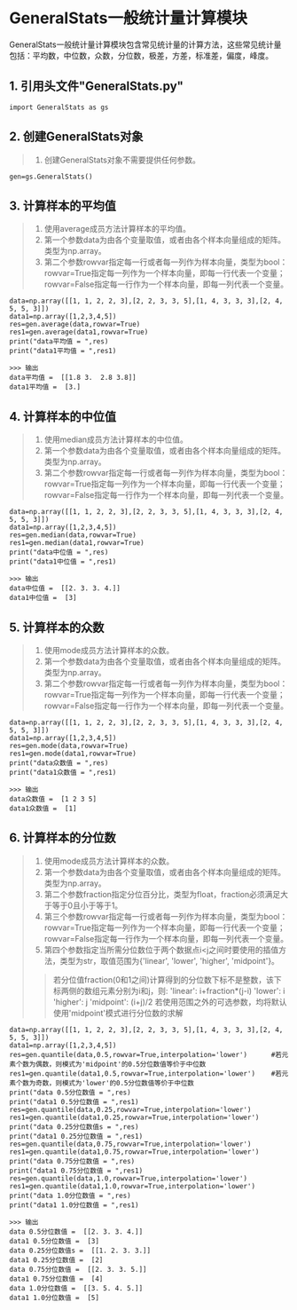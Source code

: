  # GeneralStats一般统计量计算模块
   
   GeneralStats一般统计量计算模块包含常见统计量的计算方法，这些常见统计量包括：平均数，中位数，众数，分位数，极差，方差，标准差，偏度，峰度。
   
   ## 1. 引用头文件"GeneralStats.py"
    import GeneralStats as gs
   
   ## 2. 创建GeneralStats对象
   > 1. 创建GeneralStats对象不需要提供任何参数。
   
    gen=gs.GeneralStats()
   
   ## 3. 计算样本的平均值
   > 1. 使用average成员方法计算样本的平均值。
   > 2. 第一个参数data为由各个变量取值，或者由各个样本向量组成的矩阵。类型为np.array。
   > 3. 第二个参数rowvar指定每一行或者每一列作为样本向量，类型为bool：rowvar=True指定每一列作为一个样本向量，即每一行代表一个变量；rowvar=False指定每一行作为一个样本向量，即每一列代表一个变量。
   
    data=np.array([[1, 1, 2, 2, 3],[2, 2, 3, 3, 5],[1, 4, 3, 3, 3],[2, 4, 5, 5, 3]])
    data1=np.array([1,2,3,4,5])
    res=gen.average(data,rowvar=True)
    res1=gen.average(data1,rowvar=True)
    print("data平均值 = ",res)
    print("data1平均值 = ",res1)
    
    >>> 输出
    data平均值 =  [[1.8 3.  2.8 3.8]]
    data1平均值 =  [3.]
   
   ## 4. 计算样本的中位值
   > 1. 使用median成员方法计算样本的中位值。
   > 2. 第一个参数data为由各个变量取值，或者由各个样本向量组成的矩阵。类型为np.array。
   > 3. 第二个参数rowvar指定每一行或者每一列作为样本向量，类型为bool：rowvar=True指定每一列作为一个样本向量，即每一行代表一个变量；rowvar=False指定每一行作为一个样本向量，即每一列代表一个变量。
   
    data=np.array([[1, 1, 2, 2, 3],[2, 2, 3, 3, 5],[1, 4, 3, 3, 3],[2, 4, 5, 5, 3]])
    data1=np.array([1,2,3,4,5])
    res=gen.median(data,rowvar=True)
    res1=gen.median(data1,rowvar=True)
    print("data中位值 = ",res)
    print("data1中位值 = ",res1)
    
    >>> 输出
    data中位值 =  [[2. 3. 3. 4.]]
    data1中位值 =  [3]
   
   ## 5. 计算样本的众数
   > 1. 使用mode成员方法计算样本的众数。
   > 2. 第一个参数data为由各个变量取值，或者由各个样本向量组成的矩阵。类型为np.array。
   > 3. 第二个参数rowvar指定每一行或者每一列作为样本向量，类型为bool：rowvar=True指定每一列作为一个样本向量，即每一行代表一个变量；rowvar=False指定每一行作为一个样本向量，即每一列代表一个变量。
   
    data=np.array([[1, 1, 2, 2, 3],[2, 2, 3, 3, 5],[1, 4, 3, 3, 3],[2, 4, 5, 5, 3]])
    data1=np.array([1,2,3,4,5])
    res=gen.mode(data,rowvar=True)
    res1=gen.mode(data1,rowvar=True)
    print("data众数值 = ",res)
    print("data1众数值 = ",res1)
    
    >>> 输出
    data众数值 =  [1 2 3 5]
    data1众数值 =  [1]
   
   ## 6. 计算样本的分位数
   > 1. 使用mode成员方法计算样本的众数。
   > 2. 第一个参数data为由各个变量取值，或者由各个样本向量组成的矩阵。类型为np.array。
   > 3. 第二个参数fraction指定分位百分比，类型为float，fraction必须满足大于等于0且小于等于1。
   > 4. 第三个参数rowvar指定每一行或者每一列作为样本向量，类型为bool：rowvar=True指定每一列作为一个样本向量，即每一行代表一个变量；rowvar=False指定每一行作为一个样本向量，即每一列代表一个变量。
   > 5. 第四个参数指定当所需分位数位于两个数据点i<j之间时要使用的插值方法，类型为str，取值范围为{'linear', 'lower', 'higher', 'midpoint'}。
   >> 若分位值fraction(0和1之间)计算得到的分位数下标不是整数，该下标两侧的数组元素分别为i和j，则:
   >> 'linear': i+fraction*(j-i)
   >> 'lower': i
   >> 'higher': j
   >> 'midpoint': (i+j)/2
   >> 若使用范围之外的可选参数，均将默认使用'midpoint'模式进行分位数的求解
     
    data=np.array([[1, 1, 2, 2, 3],[2, 2, 3, 3, 5],[1, 4, 3, 3, 3],[2, 4, 5, 5, 3]])
    data1=np.array([1,2,3,4,5])
    res=gen.quantile(data,0.5,rowvar=True,interpolation='lower')      #若元素个数为偶数，则模式为'midpoint'的0.5分位数值等价于中位数
    res1=gen.quantile(data1,0.5,rowvar=True,interpolation='lower')    #若元素个数为奇数，则模式为'lower'的0.5分位数值等价于中位数
    print("data 0.5分位数值 = ",res)
    print("data1 0.5分位数值 = ",res1)
    res=gen.quantile(data,0.25,rowvar=True,interpolation='lower')
    res1=gen.quantile(data1,0.25,rowvar=True,interpolation='lower')
    print("data 0.25分位数值s = ",res)
    print("data1 0.25分位数值 = ",res1)
    res=gen.quantile(data,0.75,rowvar=True,interpolation='lower')
    res1=gen.quantile(data1,0.75,rowvar=True,interpolation='lower')
    print("data 0.75分位数值 = ",res)
    print("data1 0.75分位数值 = ",res1)
    res=gen.quantile(data,1.0,rowvar=True,interpolation='lower')
    res1=gen.quantile(data1,1.0,rowvar=True,interpolation='lower')
    print("data 1.0分位数值 = ",res)
    print("data1 1.0分位数值 = ",res1)
    
    >>> 输出
    data 0.5分位数值 =  [[2. 3. 3. 4.]]
    data1 0.5分位数值 =  [3]
    data 0.25分位数值s =  [[1. 2. 3. 3.]]
    data1 0.25分位数值 =  [2]
    data 0.75分位数值 =  [[2. 3. 3. 5.]]
    data1 0.75分位数值 =  [4]
    data 1.0分位数值 =  [[3. 5. 4. 5.]]
    data1 1.0分位数值 =  [5]
    
   
   
